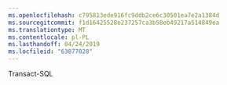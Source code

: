 ```yaml
---
ms.openlocfilehash: c795813ede916fc9ddb2ce6c30501ea7e2a1384d
ms.sourcegitcommit: f1d16425528e237257ca3b58eb49217a514849ea
ms.translationtype: MT
ms.contentlocale: pl-PL
ms.lasthandoff: 04/24/2019
ms.locfileid: "63877028"
---
```

Transact-SQL